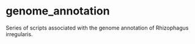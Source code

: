 # genome_annotation
Series of scripts associated with the genome annotation of Rhizophagus irregularis. 

